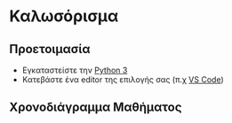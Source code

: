 # Καλωσόρισμα

<!-- TODO Logo IEEE SB UNIWA-->



<!-- ![Uniwa logo](images/uniwa-logo.png){width="200",align="right"} -->
<!-- TODO 2-3 λόγια για το μάθημα, και την λειτουργία του εργαστηρίου -->

## Προετοιμασία

- Εγκαταστείστε την [Python 3](https://www.python.org/ftp/python/3.10.6/python-3.10.6-amd64.exe)
- Κατεβάστε ένα editor της επιλογής σας (π.χ [VS Code](https://code.visualstudio.com/))

## Χρονοδιάγραμμα Μαθήματος

<!-- TODO Table with Weeks, subjects -->
